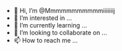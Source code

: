 - 👋 Hi, I’m @Mmmmmmmmmmmiiiiiiij
- 👀 I’m interested in ...
- 🌱 I’m currently learning ...
- 💞️ I’m looking to collaborate on ...
- 📫 How to reach me ...

<!---
Mmmmmmmmmmmiiiiiiij/Mmmmmmmmmmmiiiiiiij is a ✨ special ✨ repository because its `README.md` (this file) appears on your GitHub profile.
You can click the Preview link to take a look at your changes.
--->
